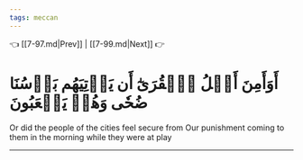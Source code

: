 ```yaml
---
tags: meccan
---
```


👈 [[7-97.md|Prev]] | [[7-99.md|Next]] 👉

# أَوَأَمِنَ أَهۡلُ ٱلۡقُرَىٰٓ أَن يَأۡتِيَهُم بَأۡسُنَا ضُحٗى وَهُمۡ يَلۡعَبُونَ

Or did the people of the cities feel secure from Our punishment coming to them in the morning while they were at play

---

